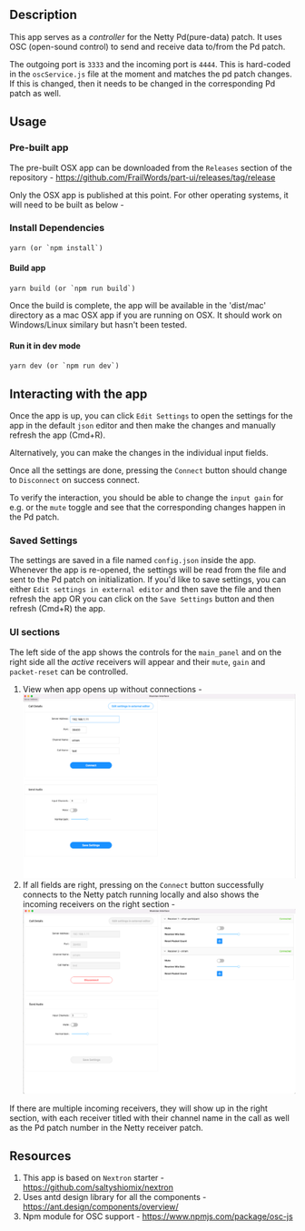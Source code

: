 ## Description

This app serves as a _controller_ for the Netty Pd(pure-data) patch.  It uses OSC (open-sound control) to send and receive data to/from the Pd patch.

The outgoing port is `3333` and the incoming port is `4444`.  This is hard-coded in the `oscService.js` file at the moment and matches the pd patch changes. If this is changed, then it needs to be changed in the corresponding Pd patch as well.

## Usage

### Pre-built app

The pre-built OSX app can be downloaded from the `Releases` section of the repository - https://github.com/FrailWords/part-ui/releases/tag/release

Only the OSX app is published at this point. For other operating systems, it will need to be built as below -

### Install Dependencies
```
yarn (or `npm install`)
```

#### Build app
```
yarn build (or `npm run build`)
```
Once the build is complete, the app will be available in the 'dist/mac' directory as a mac OSX app if you are running on OSX. It should work on Windows/Linux similary but hasn't been tested.

#### Run it in dev mode
```
yarn dev (or `npm run dev`)
```

## Interacting with the app

Once the app is up, you can click `Edit Settings` to open the settings for the app in the default `json` editor and then make the changes and manually refresh the app (Cmd+R).

Alternatively, you can make the changes in the individual input fields.

Once all the settings are done, pressing the `Connect` button should change to `Disconnect` on success connect.

To verify the interaction, you should be able to change the `input gain` for e.g. or the `mute` toggle and see that the corresponding changes happen in the Pd patch.

### Saved Settings

The settings are saved in a file named `config.json` inside the app.  Whenever the app is re-opened, the settings will be read from the file and sent to the Pd patch on initialization.
If you'd like to save settings, you can either `Edit settings in external editor` and then save the file and then refresh the app OR you can click on the `Save Settings` button and then refresh (Cmd+R) the app.

### UI sections

The left side of the app shows the controls for the `main_panel` and on the right side all the _active_ receivers will appear and their `mute`, `gain` and `packet-reset` can be controlled.

1. View when app opens up without connections -
   ![](documentation/app_without_connection.png)
2. If all fields are right, pressing on the `Connect` button successfully connects to the Netty patch running locally and also shows the incoming receivers on the right section -
   ![](documentation/app_with_connection.png)

If there are multiple incoming receivers, they will show up in the right section, with each receiver titled with their channel name in the call as well as the Pd patch number in the Netty receiver patch.

## Resources

1. This app is based on `Nextron` starter - https://github.com/saltyshiomix/nextron
2. Uses antd design library for all the components - https://ant.design/components/overview/
3. Npm module for OSC support - https://www.npmjs.com/package/osc-js

 
